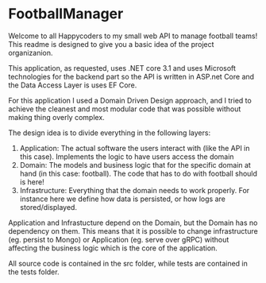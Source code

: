 # FootballManager
Welcome to all Happycoders to my small web API to manage football teams!
This readme is designed to give you a basic idea of the project organizanion.

This application, as requested, uses .NET core 3.1 and uses Microsoft technologies for the backend part so the API is written in ASP.net Core and the Data Access Layer is uses EF Core.

For this application I used a Domain Driven Design approach, and I tried to achieve the cleanest and most modular code that was possible without making thing overly complex.

The design idea is to divide everything in the following layers:

1. Application: The actual software the users interact with (like the API in this case). Implements the logic to have users access the domain
2. Domain: The models and business logic that for the specific domain at hand (in this case: football). The code that has to do with football should is here!
3. Infrastructure: Everything that the domain needs to work properly. For instance here we define how data is persisted, or how logs are stored/displayed.

Application and Infrastucture depend on the Domain, but the Domain has no dependency on them. This means that it is possible to change infrastructure (eg. persist to Mongo) or Application (eg. serve over gRPC) without affecting the business logic which is the core of the application.

All source code is contained in the src folder, while tests are contained in the tests folder.
